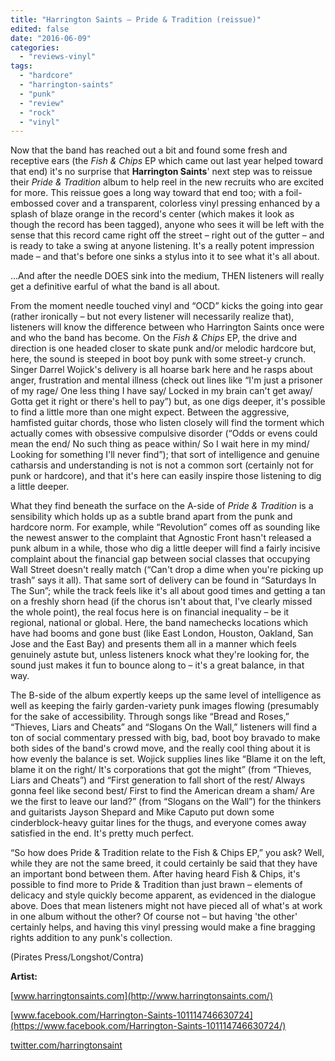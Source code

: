 ```yaml
---
title: "Harrington Saints – Pride & Tradition (reissue)"
edited: false
date: "2016-06-09"
categories:
  - "reviews-vinyl"
tags:
  - "hardcore"
  - "harrington-saints"
  - "punk"
  - "review"
  - "rock"
  - "vinyl"
---
```


Now that the band has reached out a bit and found some fresh and receptive ears (the _Fish & Chips_ EP which came out last year helped toward that end) it's no surprise that **Harrington Saints**' next step was to reissue their _Pride & Tradition_ album to help reel in the new recruits who are excited for more. This reissue goes a long way toward that end too; with a foil-embossed cover and a transparent, colorless vinyl pressing enhanced by a splash of blaze orange in the record's center (which makes it look as though the record has been tagged), anyone who sees it will be left with the sense that this record came right off the street – right out of the gutter – and is ready to take a swing at anyone listening. It's a really potent impression made – and that's before one sinks a stylus into it to see what it's all about.

...And after the needle DOES sink into the medium, THEN listeners will really get a definitive earful of what the band is all about.

From the moment needle touched vinyl and “OCD” kicks the going into gear (rather ironically – but not every listener will necessarily realize that), listeners will know the difference between who Harrington Saints once were and who the band has become. On the _Fish & Chips_ EP, the drive and direction is one headed closer to skate punk and/or melodic hardcore but, here, the sound is steeped in boot boy punk with some street-y crunch. Singer Darrel Wojick's delivery is all hoarse bark here and he rasps about anger, frustration and mental illness (check out lines like “I'm just a prisoner of my rage/ One less thing I have say/ Locked in my brain can't get away/ Gotta get it right or there's hell to pay”) but, as one digs deeper, it's possible to find a little more than one might expect. Between the aggressive, hamfisted guitar chords, those who listen closely will find the torment which actually comes with obsessive compulsive disorder (“Odds or evens could mean the end/ No such thing as peace within/ So I wait here in my mind/ Looking for something I'll never find”); that sort of intelligence and genuine catharsis and understanding is not is not a common sort (certainly not for punk or hardcore), and that it's here can easily inspire those listening to dig a little deeper.

What they find beneath the surface on the A-side of _Pride & Tradition_ is a sensibility which holds up as a subtle brand apart from the punk and hardcore norm. For example, while “Revolution” comes off as sounding like the newest answer to the complaint that Agnostic Front hasn't released a punk album in a while, those who dig a little deeper will find a fairly incisive complaint about the financial gap between social classes that occupying Wall Street doesn't really match (“Can't drop a dime when you're picking up trash” says it all). That same sort of delivery can be found in “Saturdays In The Sun”; while the track feels like it's all about good times and getting a tan on a freshly shorn head (if the chorus isn't about that, I've clearly missed the whole point), the real focus here is on financial inequality – be it regional, national or global. Here, the band namechecks locations which have had booms and gone bust (like East London, Houston, Oakland, San Jose and the East Bay) and presents them all in a manner which feels genuinely astute but, unless listeners knock what they're looking for, the sound just makes it fun to bounce along to – it's a great balance, in that way.

The B-side of the album expertly keeps up the same level of intelligence as well as keeping the fairly garden-variety punk images flowing (presumably for the sake of accessibility. Through songs like “Bread and Roses,” “Thieves, Liars and Cheats” and “Slogans On the Wall,” listeners will find a ton of social commentary pressed with big, bad, boot boy bravado to make both sides of the band's crowd move, and the really cool thing about it is how evenly the balance is set. Wojick supplies lines like “Blame it on the left, blame it on the right/ It's corporations that got the might” (from “Thieves, Liars and Cheats”) and “First generation to fall short of the rest/ Always gonna feel like second best/ First to find the American dream a sham/ Are we the first to leave our land?” (from “Slogans on the Wall”) for the thinkers and guitarists Jayson Shepard and Mike Caputo put down some cinderblock-heavy guitar lines for the thugs, and everyone comes away satisfied in the end. It's pretty much perfect.

“So how does Pride & Tradition relate to the Fish & Chips EP,” you ask? Well, while they are not the same breed, it could certainly be said that they have an important bond between them. After having heard Fish & Chips, it's possible to find more to Pride & Tradition than just brawn – elements of delicacy and style quickly become apparent, as evidenced in the dialogue above. Does that mean listeners might not have pieced all of what's at work in one album without the other? Of course not – but having 'the other' certainly helps, and having this vinyl pressing would make a fine bragging rights addition to any punk's collection.

(Pirates Press/Longshot/Contra)

**Artist:**

[www.harringtonsaints.com](http://www.harringtonsaints.com/)

[www.facebook.com/Harrington-Saints-101114746630724](https://www.facebook.com/Harrington-Saints-101114746630724/)

[twitter.com/harringtonsaint](https://twitter.com/harringtonsaint)
